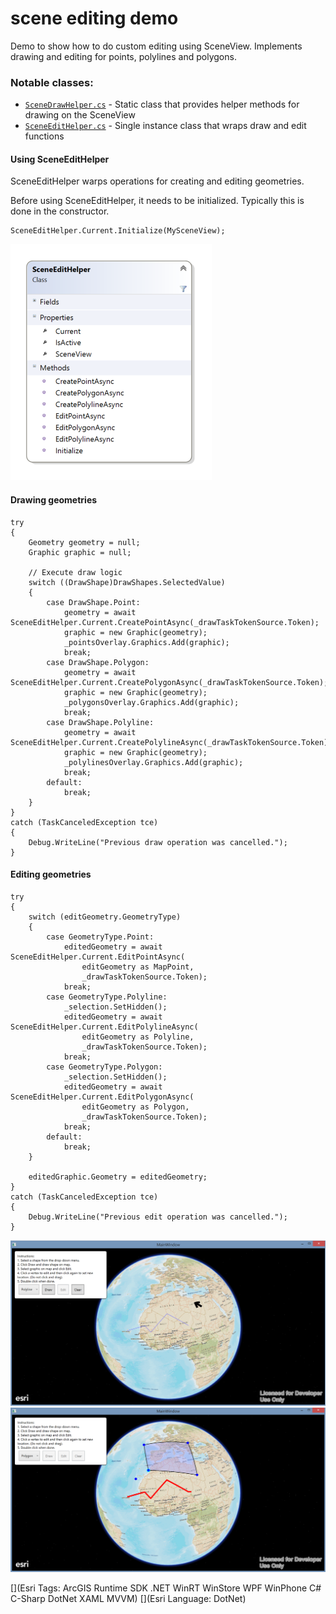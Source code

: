 scene editing demo
===============================================

Demo to show how to do custom editing using SceneView. Implements drawing and editing for points, polylines and polygons.

### Notable classes:
* [`SceneDrawHelper.cs`](SceneEditingDemo/Helpers/SceneDrawHelper.cs) - Static class that provides helper methods for drawing on the SceneView
* [`SceneEditHelper.cs`](SceneEditingDemo/Helpers/SceneEditHelper.cs) - Single instance class that wraps draw and edit functions

#### Using SceneEditHelper

SceneEditHelper warps operations for creating and editing geometries. 

Before using SceneEditHelper, it needs to be initialized. Typically this is done in the constructor.

````CSharp
SceneEditHelper.Current.Initialize(MySceneView);
````

<img src="SceneEditHelperDiagram.png"/>

#### Drawing geometries

````CSharp
try
{
	Geometry geometry = null; 
	Graphic graphic = null;

	// Execute draw logic
	switch ((DrawShape)DrawShapes.SelectedValue)
	{
		case DrawShape.Point:
			geometry = await SceneEditHelper.Current.CreatePointAsync(_drawTaskTokenSource.Token);
			graphic = new Graphic(geometry);
			_pointsOverlay.Graphics.Add(graphic);
			break;
		case DrawShape.Polygon:
			geometry = await SceneEditHelper.Current.CreatePolygonAsync(_drawTaskTokenSource.Token);
			graphic = new Graphic(geometry);
			_polygonsOverlay.Graphics.Add(graphic);
			break;
		case DrawShape.Polyline:
			geometry = await SceneEditHelper.Current.CreatePolylineAsync(_drawTaskTokenSource.Token);
			graphic = new Graphic(geometry);
			_polylinesOverlay.Graphics.Add(graphic);
			break;
		default:
			break;
	}
}
catch (TaskCanceledException tce)
{
	Debug.WriteLine("Previous draw operation was cancelled.");
}
````

#### Editing geometries

````CSharp
try
{
	switch (editGeometry.GeometryType)
	{
		case GeometryType.Point:
			editedGeometry = await SceneEditHelper.Current.EditPointAsync(
				editGeometry as MapPoint, 
				_drawTaskTokenSource.Token);
			break;
		case GeometryType.Polyline:
			_selection.SetHidden();
			editedGeometry = await SceneEditHelper.Current.EditPolylineAsync(
				editGeometry as Polyline, 
				_drawTaskTokenSource.Token);
			break;
		case GeometryType.Polygon:
			_selection.SetHidden();
			editedGeometry = await SceneEditHelper.Current.EditPolygonAsync(
				editGeometry as Polygon, 
				_drawTaskTokenSource.Token);
			break;
		default:
			break;
	}

	editedGraphic.Geometry = editedGeometry;
}
catch (TaskCanceledException tce)
{
	Debug.WriteLine("Previous edit operation was cancelled.");
}
````


<img src="screenshot1.png"/>
<img src="screenshot2.png"/>

[](Esri Tags: ArcGIS Runtime SDK .NET WinRT WinStore WPF WinPhone C# C-Sharp DotNet XAML MVVM)
[](Esri Language: DotNet)
